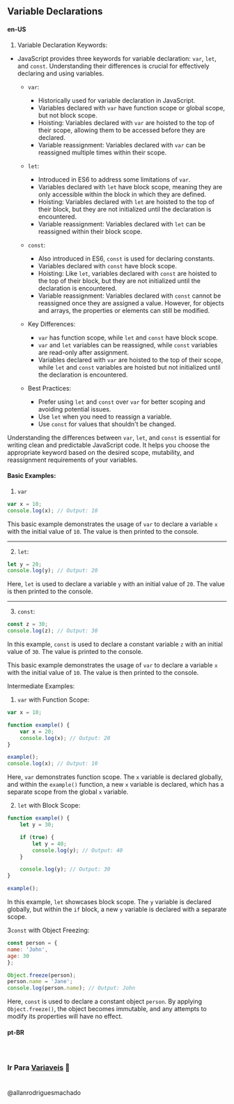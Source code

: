 ## Variable Declarations

#### en-US

1. Variable Declaration Keywords:

- JavaScript provides three keywords for variable declaration: `var`, `let`, and `const`. Understanding their
  differences is crucial for effectively declaring and using variables.

    - `var`:
        - Historically used for variable declaration in JavaScript.
        - Variables declared with `var` have function scope or global scope, but not block scope.
        - Hoisting: Variables declared with `var` are hoisted to the top of their scope, allowing them to be accessed
          before they are declared.
        - Variable reassignment: Variables declared with `var` can be reassigned multiple times within their scope.

    - `let`:
        - Introduced in ES6 to address some limitations of `var`.
        - Variables declared with `let` have block scope, meaning they are only accessible within the block in which
          they are defined.
        - Hoisting: Variables declared with `let` are hoisted to the top of their block, but they are not initialized
          until the declaration is encountered.
        - Variable reassignment: Variables declared with `let` can be reassigned within their block scope.

    - `const`:
        - Also introduced in ES6, `const` is used for declaring constants.
        - Variables declared with `const` have block scope.
        - Hoisting: Like `let`, variables declared with `const` are hoisted to the top of their block, but they are not
          initialized until the declaration is encountered.
        - Variable reassignment: Variables declared with `const` cannot be reassigned once they are assigned a value.
          However, for objects and arrays, the properties or elements can still be modified.

    - Key Differences:
        - `var` has function scope, while `let` and `const` have block scope.
        - `var` and `let` variables can be reassigned, while `const` variables are read-only after assignment.
        - Variables declared with `var` are hoisted to the top of their scope, while `let` and `const` variables are
          hoisted but not initialized until the declaration is encountered.

    - Best Practices:
        - Prefer using `let` and `const` over `var` for better scoping and avoiding potential issues.
        - Use `let` when you need to reassign a variable.
        - Use `const` for values that shouldn't be changed.

Understanding the differences between `var`, `let`, and `const` is essential for writing clean and predictable
JavaScript code. It helps you choose the appropriate keyword based on the desired scope, mutability, and reassignment
requirements of your variables.

#### Basic Examples:

1. `var`

```javascript
var x = 10;
console.log(x); // Output: 10
```
This basic example demonstrates the usage of `var` to declare a variable `x` with the initial value of `10`. The value is then printed to the console.

---

2. `let`:
```javascript
let y = 20;
console.log(y); // Output: 20
```
Here, `let` is used to declare a variable `y` with an initial value of `20`. The value is then printed to the console.

---

3. `const`:
```javascript
const z = 30;
console.log(z); // Output: 30
```
In this example, `const` is used to declare a constant variable `z` with an initial value of `30`. The value is printed to the console.

This basic example demonstrates the usage of `var` to declare a variable `x` with the initial value of `10`. The value
is then printed to the console.


Intermediate Examples:

1. `var` with Function Scope:
```javascript
var x = 10;

function example() {
    var x = 20;
    console.log(x); // Output: 20
}

example();
console.log(x); // Output: 10
```
Here, `var` demonstrates function scope. The `x` variable is declared globally, and within the `example()` function, a new `x` variable is declared, which has a separate scope from the global `x` variable.


2. `let` with Block Scope:
```javascript
function example() {
    let y = 30;

    if (true) {
        let y = 40;
        console.log(y); // Output: 40
    }

    console.log(y); // Output: 30
}

example();
```
In this example, `let` showcases block scope. The `y` variable is declared globally, but within the `if` block, a new `y` variable is declared with a separate scope.

3`const` with Object Freezing:
```javascript
const person = {
name: 'John',
age: 30
};

Object.freeze(person);
person.name = 'Jane';
console.log(person.name); // Output: John
```
Here, `const` is used to declare a constant object `person`. By applying `Object.freeze()`, the object becomes immutable, and any attempts to modify its properties will have no effect.


#### pt-BR

#

```js

````

### Ir Para [Variaveis](/2Variaveis/1Variaveis.md) 🚀

#

@allanrodriguesmachado
